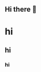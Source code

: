 ## Hi there 👋
# hi
## hi
### hi

<div style ="display: inline_block"><br/>
 <img align="center" alt="html5" src="https://img.shields.io/badge/Scala-DC322F?style=for-the-badge&logo=scala&logoColor=whitequot />
 <img align="center" alt="html5" src="https://img.shields.io/badge/Lua-2C2D72?style=for-the-badge&logo=lua&logoColor=whitequot />
 <img align="center" alt="html5" src="https://img.shields.io/badge/Angular-DD0031?style=for-the-badge&logo=angular&logoColor=whitequot />
 <img align="center" alt="html5" src="https://img.shields.io/badge/Django-092E20?style=for-the-badge&logo=django&logoColor=whitequot />
</div>

**pedrlope/pedrlope** is a ✨ _special_ ✨ repository because its `README.md` (this file) appears on your GitHub profile.

Here are some ideas to get you started:

- 🔭 I’m currently working on ESTUDO
- 🌱 I’m currently learning BANCO DE DADOS
- 👯 I’m looking to collaborate on ...
- 🤔 I’m looking for help with LIMPAR A TELA (C)
- 💬 Ask me about FÍSICA BASICA
- 📫 How to reach me: ...
- ⚡ Fun fact: HOBBY MARCENARIA
